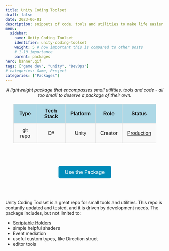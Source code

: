 ```yaml
---
title: Unity Coding Toolset
draft: false
date: 2023-06-01
description: snippets of code, tools and utilities to make life easier for unity developers.
menu:
  sidebar:
    name: Unity Coding Toolset
    identifier: unity-coding-toolset
    weight: 5 # how important this is compared to other posts 
    # 1-10 importance
    parent: packages
hero: banner.gif
tags: ["game dev", "unity", "DevOps"] 
# categories: Game, Project
categories: ["Packages"]
---
```


<center> <i> A lightweight package that encompasses small utilities, tools and code - all too small to deserve a package of their own. </i> </center>

<div align="center" style="width: 100%">

<style>
    /* Basic styling for readability */
    table {
        width: 90%;
        margin: 20px auto;
        border-collapse: collapse;
        font-family: Arial, sans-serif;
    }
    th, td {
        padding: 12px 15px;
        text-align: center;
        border: 1px solid #ddd;
    }
    th {
        background-color: #add8e6; /* Light blue color */
        font-weight: bold;
    }
    tr:nth-child(even) {
        background-color: #f9f9f9;
    }
    .button-link {
    background-color: #008CBA;
    color: white;
    padding: 10px 20px;
    text-align: center;
    text-decoration: none;
    display: inline-block;
    font-size: 16px;
    border-radius: 5px;
  }
  .button-link:hover {
    background-color: #005f6b;
  }
</style>

<table>
  <tr>
    <th>Type</th>
    <th>Tech Stack</th>
    <th>Platform</th>
    <th>Role</th>
    <th>Status</th>
  </tr>
  <tr>
    <td>git repo</td>
    <td>C#</td>
    <td>Unity</td>
    <td>Creator</td>
    <td><a href="https://github.com/MisterKidX/UnityCodingToolset" target="_blank">Production<a></td>
  </tr>
</table>

<br>
</div>

<p style="font-size: 36px; text-align: center;">
  <a href="https://github.com/MisterKidX/UnityCodingToolset" class="button-link" target="_blank">Use the Package</a>
</p>

<br>

Unity Coding Toolset is a great repo for small tools and utilities. This repo is contantly updated and tested, and it is driven by development needs. The package includes, but not limited to:
- [Scriptable Holders](https://www.dorbendor.com/posts/articles/unity/scriptableholders/)
- simple helpful shaders
- Event mediation
- useful custom types, like Direction struct
- editor tools